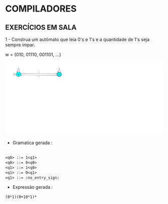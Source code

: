 # COMPILADORES 

## EXERCÍCIOS EM SALA 

1 - Construa um autômato que leia 0's e 1's e a quantidade de 1's seja sempre impar.

w = {010, 01110, 001101, ...}

![](exercicio2.jpg)

- Gramatica gerada :
```

<q0> ::= 1<q1>
<q0> ::= 0<q0>
<q1> ::= 1<q0>
<q1> ::= 0<q1>
<q1> ::= :no_entry_sign:

```

- Expressão gerada :

```
(0*1)(0+10*1)*

```


